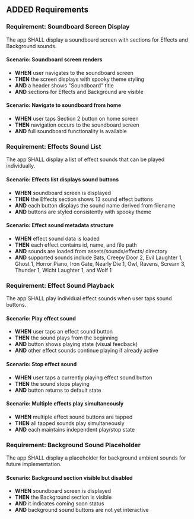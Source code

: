 ## ADDED Requirements
### Requirement: Soundboard Screen Display
The app SHALL display a soundboard screen with sections for Effects and Background sounds.

#### Scenario: Soundboard screen renders
- **WHEN** user navigates to the soundboard screen
- **THEN** the screen displays with spooky theme styling
- **AND** a header shows "Soundboard" title
- **AND** sections for Effects and Background are visible

#### Scenario: Navigate to soundboard from home
- **WHEN** user taps Section 2 button on home screen
- **THEN** navigation occurs to the soundboard screen
- **AND** full soundboard functionality is available

### Requirement: Effects Sound List
The app SHALL display a list of effect sounds that can be played individually.

#### Scenario: Effects list displays sound buttons
- **WHEN** soundboard screen is displayed
- **THEN** the Effects section shows 13 sound effect buttons
- **AND** each button displays the sound name derived from filename
- **AND** buttons are styled consistently with spooky theme

#### Scenario: Effect sound metadata structure
- **WHEN** effect sound data is loaded
- **THEN** each effect contains id, name, and file path
- **AND** sounds are loaded from assets/sounds/effects/ directory
- **AND** supported sounds include Bats, Creepy Door 2, Evil Laughter 1, Ghost 1, Horror Piano, Iron Gate, Nearly Die 1, Owl, Ravens, Scream 3, Thunder 1, Wicht Laughter 1, and Wolf 1

### Requirement: Effect Sound Playback
The app SHALL play individual effect sounds when user taps sound buttons.

#### Scenario: Play effect sound
- **WHEN** user taps an effect sound button
- **THEN** the sound plays from the beginning
- **AND** button shows playing state (visual feedback)
- **AND** other effect sounds continue playing if already active

#### Scenario: Stop effect sound
- **WHEN** user taps a currently playing effect sound button
- **THEN** the sound stops playing
- **AND** button returns to default state

#### Scenario: Multiple effects play simultaneously
- **WHEN** multiple effect sound buttons are tapped
- **THEN** all tapped sounds play simultaneously
- **AND** each maintains independent play/stop state

### Requirement: Background Sound Placeholder
The app SHALL display a placeholder for background ambient sounds for future implementation.

#### Scenario: Background section visible but disabled
- **WHEN** soundboard screen is displayed
- **THEN** the Background section is visible
- **AND** it indicates coming soon status
- **AND** background sound buttons are not yet interactive

